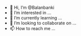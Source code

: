 - 👋 Hi, I’m @Balanbanki
- 👀 I’m interested in ...
- 🌱 I’m currently learning ...
- 💞️ I’m looking to collaborate on ...
- 📫 How to reach me ...

<!---
Balanbanki/Balanbanki is a ✨ special ✨ repository because its `README.md` (this file) appears on your GitHub profile.
You can click the Preview link to take a look at your changes.
--->
